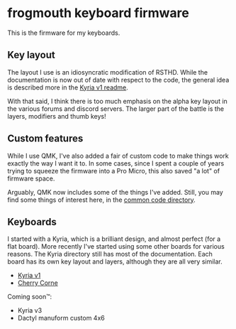 # frogmouth keyboard firmware

This is the firmware for my keyboards.

## Key layout

The layout I use is an idiosyncratic modification of RSTHD. While the documentation is now out of date with respect to the code, the general idea is described more in the [Kyria v1 readme](./kyria-rsthd-prime/README.md).

With that said, I think there is too much emphasis on the alpha key layout in the various forums and discord servers. The larger part of the battle is the layers, modifiers and thumb keys!

## Custom features

While I use QMK, I've also added a fair of custom code to make things work exactly the way I want it to. In some cases, since I spent a couple of years trying to squeeze the firmware into a Pro Micro, this also saved "a lot" of firmware space.

Arguably, QMK now includes some of the things I've added. Still, you may find some things of interest here, in the [common code directory](./common/).

## Keyboards

I started with a Kyria, which is a brilliant design, and almost perfect (for a flat board). More recently I've started using some other boards for various reasons. The Kyria directory still has most of the documentation. Each board has its own key layout and layers, although they are all very similar.

- [Kyria v1](./kyria-rsthd-prime/)
- [Cherry Corne](./cherry-corne/)

Coming soon&trade;:

- Kyria v3
- Dactyl manuform custom 4x6
